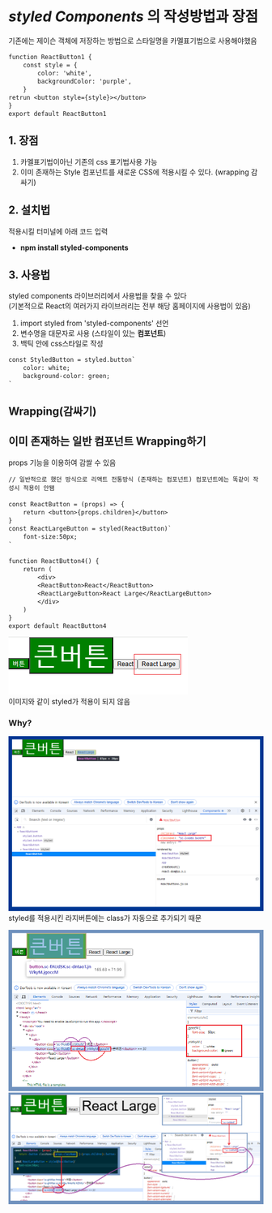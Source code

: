 # _styled Components_ 의 작성방법과 장점

기존에는 제이슨 객체에 저장하는 방법으로 스타일명을 카멜표기법으로 사용해야했음

```
function ReactButton1 {
    const style = {
        color: 'white',
        backgroundColor: 'purple',
    }
retrun <button style={style}></button>
}
export default ReactButton1
```

## 1. 장점

1. 카멜표기법이아닌 기존의 css 표기법사용 가능
2. 이미 존재하는 Style 컴포넌트를 새로운 CSS에 적용시킬 수 있다. (wrapping 감싸기)

## 2. 설치법

적용시킬 터미널에 아래 코드 입력

- **npm install styled-components**

## 3. 사용법

styled components 라이브러리에서 사용법을 찾을 수 있다\
(기본적으로 React의 여러가지 라이브러리는 전부 해당 홈페이지에 사용법이 있음)

1. import styled from 'styled-components' 선언
2. 변수명을 대문자로 사용 (스타일이 있는 **컴포넌트**)
3. 백틱 안에 css스타일로 작성

```
const StyledButton = styled.button`
    color: white;
    background-color: green;
`
```
## Wrapping(감싸기) 




## 이미 존재하는 일반 컴포넌트 Wrapping하기
props 기능을 이용하여 감쌀 수 있음
```
// 일반적으로 했던 방식으로 리액트 전통방식 (존재하는 컴포넌트) 컴포넌트에는 똑같이 작성시 적용이 안됌

const ReactButton = (props) => {
    return <button>{props.children}</button>
}
const ReactLargeButton = styled(ReactButton)`
    font-size:50px;
`

function ReactButton4() {
    return (
        <div>
        <ReactButton>React</ReactButton>
        <ReactLargeButton>React Large</ReactLargeButton>
        </div>
    )
}
export default ReactButton4
```
![](./md_image/2024-11-06-10-59-17.png)\
이미지와 같이 styled가 적용이 되지 않음
### Why?
![](./md_image/2024-11-06-11-04-33.png)\
styled를 적용시킨 라지버튼에는 class가 자동으로 추가되기 때문

![](./md_image/2024-11-06-14-22-05.png)
![](./md_image/2024-11-06-14-30-39.png)